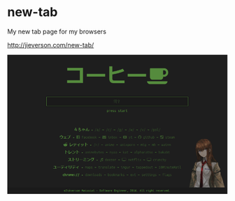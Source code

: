 # new-tab
My new tab page for my browsers

http://jieverson.com/new-tab/

<p align="center">
  <img src="screenshot.png" />
</p>
